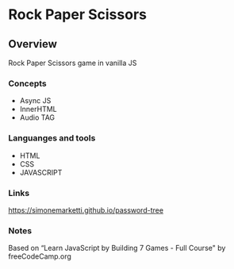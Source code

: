 # Rock Paper Scissors

## Overview

Rock Paper Scissors game in vanilla JS

### Concepts

- Async JS
- InnerHTML
- Audio TAG

### Languanges and tools

- HTML
- CSS
- JAVASCRIPT

### Links

https://simonemarketti.github.io/password-tree

### Notes

Based on “Learn JavaScript by Building 7 Games - Full Course" by freeCodeCamp.org
